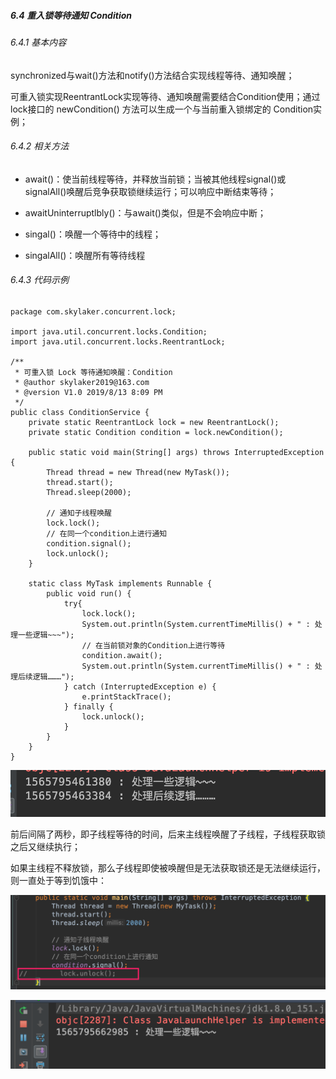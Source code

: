 ##### 6.4 重入锁等待通知 Condition
###### 6.4.1 基本内容

synchronized与wait()方法和notify()方法结合实现线程等待、通知唤醒；

可重入锁实现ReentrantLock实现等待、通知唤醒需要结合Condition使用；通过lock接口的 newCondition() 方法可以生成一个与当前重入锁绑定的 Condition实例；

###### 6.4.2 相关方法
* await()：使当前线程等待，并释放当前锁；当被其他线程signal()或signalAll()唤醒后竞争获取锁继续运行；可以响应中断结束等待；

* awaitUninterruptlbly()：与await()类似，但是不会响应中断；

* singal()：唤醒一个等待中的线程；

* singalAll()：唤醒所有等待线程

###### 6.4.3 代码示例

```
package com.skylaker.concurrent.lock;

import java.util.concurrent.locks.Condition;
import java.util.concurrent.locks.ReentrantLock;

/**
 * 可重入锁 Lock 等待通知唤醒：Condition
 * @author skylaker2019@163.com
 * @version V1.0 2019/8/13 8:09 PM
 */
public class ConditionService {
    private static ReentrantLock lock = new ReentrantLock();
    private static Condition condition = lock.newCondition();

    public static void main(String[] args) throws InterruptedException {
        Thread thread = new Thread(new MyTask());
        thread.start();
        Thread.sleep(2000);

        // 通知子线程唤醒
        lock.lock();
        // 在同一个condition上进行通知
        condition.signal();
        lock.unlock();
    }

    static class MyTask implements Runnable {
        public void run() {
            try{
                lock.lock();
                System.out.println(System.currentTimeMillis() + " : 处理一些逻辑~~~");
                // 在当前锁对象的Condition上进行等待
                condition.await();
                System.out.println(System.currentTimeMillis() + " : 处理后续逻辑………");
            } catch (InterruptedException e) {
                e.printStackTrace();
            } finally {
                lock.unlock();
            }
        }
    }
}
```

![1b0c0021a20439c2faea50a530f16fbb](6.4重入锁等待通知Condition.resources/1C8FFDD6-8A35-49F7-A18C-260110571A45.png)

前后间隔了两秒，即子线程等待的时间，后来主线程唤醒了子线程，子线程获取锁之后又继续执行；

如果主线程不释放锁，那么子线程即使被唤醒但是无法获取锁还是无法继续运行，则一直处于等到饥饿中：

![1c6796b12854336c7d5533c184c98759](6.4重入锁等待通知Condition.resources/666567C2-E642-497D-97B8-6CCDD83FF300.png)

![bc42b764b76535d886698345d3b2e8fd](6.4重入锁等待通知Condition.resources/FEE688EC-3691-42A7-8C60-D6B28B4414A1.png)
